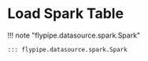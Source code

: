 # Load Spark Table

!!! note "flypipe.datasource.spark.Spark"

    ::: flypipe.datasource.spark.Spark


